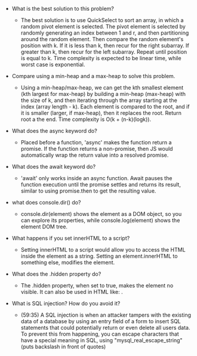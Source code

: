 - What is the best solution to this problem?
  - The best solution is to use QuickSelect to sort an array, in which a random pivot element is selected. The pivot element is selected by randomly generating an index between 1 and r, and then partitioning around the random element. Then compare the random element's position with k. If it is less than k, then recur for the right subarray. If greater than k, then recur for the left subarray. Repeat until position is equal to k. Time complexity is expected to be linear time, while worst case is exponential.

- Compare using a min-heap and a max-heap to
solve this problem.
  - Using a min-heap/max-heap, we can get the kth smallest element (kth largest for max-heap) by building a min-heap (max-heap) with the size of k, and then iterating through the array starting at the index (array length - k). Each element is compared to the root, and if it is smaller (larger, if max-heap), then it replaces the root. Return root a the end.
  Time complexity is O(k + (n-k)(logk)).


- What does the async keyword do?
  - Placed before a function, 'async' makes the function return a promise. If the function returns a non-promise, then JS would automatically wrap the return value into a resolved promise.


- What does the await keyword do?
  - 'await' only works inside an async function. Await pauses the function execution until the promise settles and returns its result, similar to using promise.then to get the resulting value.


- what does console.dir() do?
  - console.dir(element) shows the element as a DOM object, so you can explore its properties, while console.log(element) shows the element DOM tree.


- What happens if you set innerHTML to a
script?
  - Setting innerHTML to a script would allow you to access the HTML inside the element as a string. Setting an element.innerHTML to something else, modifies the element.


- What does the .hidden property do?
  - The .hidden property, when set to true, makes the element no visible. It can also be used in HTML like: <div hidden>Hidden Text</div>.


- What is SQL injection? How do you avoid it?
  - (59:35) A SQL injection is when an attacker tampers with the existing data of a database by using an entry field of a form to insert SQL statements that could potentially return or even delete all users data. To prevent this from happening, you can escape characters that have a special meaning in SQL, using "mysql_real_escape_string" (puts backslash in front of quotes)
